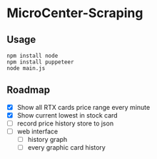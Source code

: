 # MicroCenter-Scraping

<!-- USAGE EXAMPLES -->
## Usage
```
npm install node
npm install puppeteer
node main.js
```

<!-- ROADMAP -->
## Roadmap

- [x] Show all RTX cards price range every minute
- [x] Show current lowest in stock card
- [ ] record price history store to json
- [ ] web interface
    - [ ] history graph
    - [ ] every graphic card history